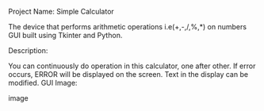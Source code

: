 Project Name: Simple Calculator

The device that performs arithmetic operations i.e(+,-,/,%,*) on numbers GUI built using Tkinter and Python.

Description:

You can continuously do operation in this calculator, one after other.
If error occurs, ERROR will be displayed on the screen.
Text in the display can be modified.
GUI Image:

image
